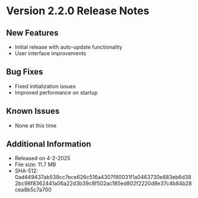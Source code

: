 # Version 2.2.0 Release Notes

## New Features
- Initial release with auto-update functionality
- User interface improvements

## Bug Fixes
- Fixed initialization issues
- Improved performance on startup

## Known Issues
- None at this time

## Additional Information
- Released on 4-2-2025
- File size: 11.7 MB
- SHA-512: 0ad449437ab538cc7ece626c516a4307f80031f1a0463730e883eb6d382bc98f8362441a06a22d3b39c8f502ac185ed802f2220d8e37c4b84b28cea8b5c7a700 